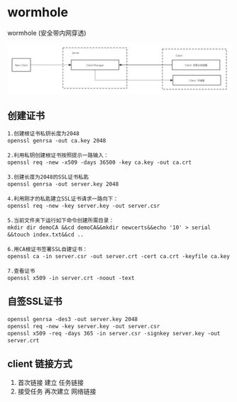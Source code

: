 # wormhole
wormhole  (安全带内网穿透)

![](./doc/Wormhole.png)

## 创建证书

``` 
1.创建根证书私钥长度为2048
openssl genrsa -out ca.key 2048

2.利用私钥创建根证书按照提示一路输入：
openssl req -new -x509 -days 36500 -key ca.key -out ca.crt

3.创建长度为2048的SSL证书私匙
openssl genrsa -out server.key 2048

4.利用刚才的私匙建立SSL证书请求一路向下：
openssl req -new -key server.key -out server.csr

5.当前文件夹下运行如下命令创建所需目录：
mkdir dir demoCA &&cd demoCA&&mkdir newcerts&&echo '10' > serial &&touch index.txt&&cd ..

6.用CA根证书签署SSL自建证书：
openssl ca -in server.csr -out server.crt -cert ca.crt -keyfile ca.key

7.查看证书
openssl x509 -in server.crt -noout -text
```

## 自签SSL证书

``` 
openssl genrsa -des3 -out server.key 2048
openssl req -new -key server.key -out server.csr
openssl x509 -req -days 365 -in server.csr -signkey server.key -out server.crt
```

## client 链接方式

1. 首次链接 建立 任务链接
2. 接受任务 再次建立 网络链接